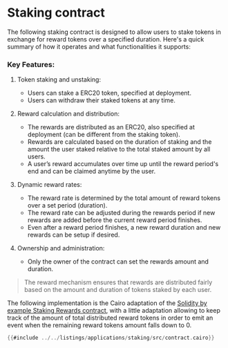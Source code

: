 # Staking contract

The following staking contract is designed to allow users to stake tokens in exchange for reward tokens over a specified duration. Here's a quick summary of how it operates and what functionalities it supports:

### Key Features:

1. Token staking and unstaking:
    - Users can stake a ERC20 token, specified at deployment.
    - Users can withdraw their staked tokens at any time.

2. Reward calculation and distribution:
    - The rewards are distributed as an ERC20, also specified at deployment (can be different from the staking token).
    - Rewards are calculated based on the duration of staking and the amount the user staked relative to the total staked amount by all users.
    - A user’s reward accumulates over time up until the reward period's end and can be claimed anytime by the user.

3. Dynamic reward rates:
    - The reward rate is determined by the total amount of reward tokens over a set period (duration).
    - The reward rate can be adjusted during the rewards period if new rewards are added before the current reward period finishes.
    - Even after a reward period finishes, a new reward duration and new rewards can be setup if desired.

4. Ownership and administration:
    - Only the owner of the contract can set the rewards amount and duration.

> The reward mechanism ensures that rewards are distributed fairly based on the amount and duration of tokens staked by each user.

The following implementation is the Cairo adaptation of the [Solidity by example Staking Rewards contract](https://solidity-by-example.org/defi/staking-rewards/), with a little adaptation allowing to keep track of the amount of total distributed reward tokens in order to emit an event when the remaining reward tokens amount falls down to 0.

```rust
{{#include ../../listings/applications/staking/src/contract.cairo}}
```

